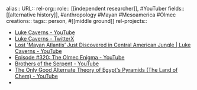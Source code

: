 alias::
URL::
rel-org::
role:: [[independent researcher]], #YouTuber
fields:: [[alternative history]], #anthropology #Mayan #Mesoamerica #Olmec
creations::
tags:: person, #[[middle ground]]
rel-projects::


- [Luke Caverns - YouTube](https://www.youtube.com/@lukecaverns)
- [Luke Caverns - TwitterX](https://x.com/lukecaverns)
- [Lost 'Mayan Atlantis’ Just Discovered in Central American Jungle | Luke Caverns - YouTube](https://www.youtube.com/watch?v=leBR4jtRYDg)
- [Episode #320: The Olmec Enigma - YouTube](https://www.youtube.com/watch?v=4eOOTH9EFqM)
- [Brothers of the Serpent - YouTube](https://www.youtube.com/@BrothersOfTheSerpent)
- [The Only Good Alternate Theory of Egypt's Pyramids (The Land of Chem) - YouTube](https://www.youtube.com/watch?v=cT8p8pVNu7w)
-
